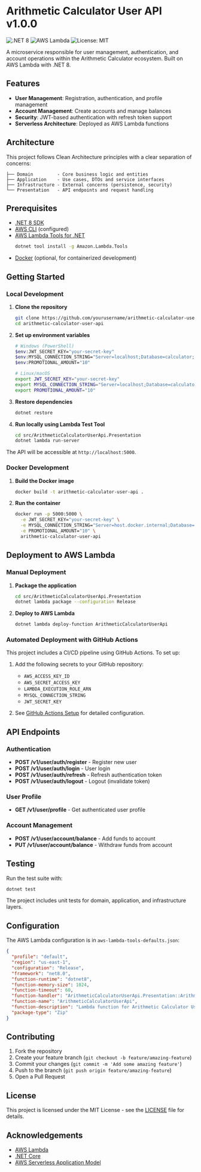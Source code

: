# Arithmetic Calculator User API v1.0.0

![.NET 8](https://img.shields.io/badge/.NET-8.0-512BD4)
![AWS Lambda](https://img.shields.io/badge/AWS-Lambda-FF9900)
![License: MIT](https://img.shields.io/badge/License-MIT-yellow.svg)

A microservice responsible for user management, authentication, and account operations within the Arithmetic Calculator ecosystem. Built on AWS Lambda with .NET 8.

## Features

- **User Management**: Registration, authentication, and profile management
- **Account Management**: Create accounts and manage balances
- **Security**: JWT-based authentication with refresh token support
- **Serverless Architecture**: Deployed as AWS Lambda functions

## Architecture

This project follows Clean Architecture principles with a clear separation of concerns:

```
├── Domain         - Core business logic and entities
├── Application    - Use cases, DTOs and service interfaces
├── Infrastructure - External concerns (persistence, security)
└── Presentation   - API endpoints and request handling
```

## Prerequisites

- [.NET 8 SDK](https://dotnet.microsoft.com/download/dotnet/8.0)
- [AWS CLI](https://docs.aws.amazon.com/cli/latest/userguide/getting-started-install.html) (configured)
- [AWS Lambda Tools for .NET](https://github.com/aws/aws-extensions-for-dotnet-cli#aws-lambda-amazonlambdatools)
  ```bash
  dotnet tool install -g Amazon.Lambda.Tools
  ```
- [Docker](https://www.docker.com/products/docker-desktop) (optional, for containerized development)

## Getting Started

### Local Development

1. **Clone the repository**
   ```bash
   git clone https://github.com/yourusername/arithmetic-calculator-user-api.git
   cd arithmetic-calculator-user-api
   ```

2. **Set up environment variables**
   ```bash
   # Windows (PowerShell)
   $env:JWT_SECRET_KEY="your-secret-key"
   $env:MYSQL_CONNECTION_STRING="Server=localhost;Database=calculator;User=root;Password=password;"
   $env:PROMOTIONAL_AMOUNT="10"

   # Linux/macOS
   export JWT_SECRET_KEY="your-secret-key"
   export MYSQL_CONNECTION_STRING="Server=localhost;Database=calculator;User=root;Password=password;"
   export PROMOTIONAL_AMOUNT="10"
   ```

3. **Restore dependencies**
   ```bash
   dotnet restore
   ```

4. **Run locally using Lambda Test Tool**
   ```bash
   cd src/ArithmeticCalculatorUserApi.Presentation
   dotnet lambda run-server
   ```

The API will be accessible at `http://localhost:5000`.

### Docker Development

1. **Build the Docker image**
   ```bash
   docker build -t arithmetic-calculator-user-api .
   ```

2. **Run the container**
   ```bash
   docker run -p 5000:5000 \
     -e JWT_SECRET_KEY="your-secret-key" \
     -e MYSQL_CONNECTION_STRING="Server=host.docker.internal;Database=calculator;User=root;Password=password;" \
     -e PROMOTIONAL_AMOUNT="10" \
     arithmetic-calculator-user-api
   ```

## Deployment to AWS Lambda

### Manual Deployment

1. **Package the application**
   ```bash
   cd src/ArithmeticCalculatorUserApi.Presentation
   dotnet lambda package --configuration Release
   ```

2. **Deploy to AWS Lambda**
   ```bash
   dotnet lambda deploy-function ArithmeticCalculatorUserApi
   ```

### Automated Deployment with GitHub Actions

This project includes a CI/CD pipeline using GitHub Actions. To set up:

1. Add the following secrets to your GitHub repository:
   - `AWS_ACCESS_KEY_ID`
   - `AWS_SECRET_ACCESS_KEY`
   - `LAMBDA_EXECUTION_ROLE_ARN`
   - `MYSQL_CONNECTION_STRING`
   - `JWT_SECRET_KEY`

2. See [GitHub Actions Setup](docs/github-actions-setup.md) for detailed configuration.

## API Endpoints

### Authentication

- **POST /v1/user/auth/register** - Register new user
- **POST /v1/user/auth/login** - User login
- **POST /v1/user/auth/refresh** - Refresh authentication token
- **POST /v1/user/auth/logout** - Logout (invalidate token)

### User Profile

- **GET /v1/user/profile** - Get authenticated user profile

### Account Management

- **POST /v1/user/account/balance** - Add funds to account
- **PUT /v1/user/account/balance** - Withdraw funds from account

## Testing

Run the test suite with:
```bash
dotnet test
```

The project includes unit tests for domain, application, and infrastructure layers.

## Configuration

The AWS Lambda configuration is in `aws-lambda-tools-defaults.json`:
```json
{
  "profile": "default",
  "region": "us-east-1",
  "configuration": "Release",
  "framework": "net8.0",
  "function-runtime": "dotnet8",
  "function-memory-size": 1024,
  "function-timeout": 60,
  "function-handler": "ArithmeticCalculatorUserApi.Presentation::ArithmeticCalculatorUserApi.Presentation.Function::FunctionHandler",
  "function-name": "ArithmeticCalculatorUserApi",
  "function-description": "Lambda function for Arithmetic Calculator User API",
  "package-type": "Zip"
}
```

## Contributing

1. Fork the repository
2. Create your feature branch (`git checkout -b feature/amazing-feature`)
3. Commit your changes (`git commit -m 'Add some amazing feature'`)
4. Push to the branch (`git push origin feature/amazing-feature`)
5. Open a Pull Request

## License

This project is licensed under the MIT License - see the [LICENSE](LICENSE) file for details.

## Acknowledgements

- [AWS Lambda](https://aws.amazon.com/lambda/)
- [.NET Core](https://dotnet.microsoft.com/)
- [AWS Serverless Application Model](https://aws.amazon.com/serverless/sam/)
